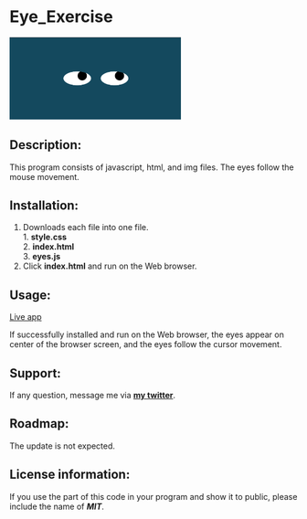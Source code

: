 # Eye_Exercise

<img src="EyesExercise.png" width='300'/>

## Description:
  
  This program consists of javascript, html, and img files.
  The eyes follow the mouse movement.

## Installation:
  1. Downloads each file into one file. <br>
    1. **style.css** <br>
    2. **index.html** <br>
    3. **eyes.js** <br>
  2. Click **index.html** and run on the Web browser.
  
## Usage:
[Live app](https://kojiroasano.github.io/Eye_Exercise/)
  <p>If successfully installed and run on the Web browser, the eyes appear on center of the browser screen, and the eyes follow the cursor movement.</p>
  
## Support:
  If any question, message me via **[my twitter](https://twitter.com/Kojiro38895598)**.
  
## Roadmap:
  The update is not expected.
  
## License information: 
 If you use the part of this code in your program and show it to public, please include the name of ***MIT***.
